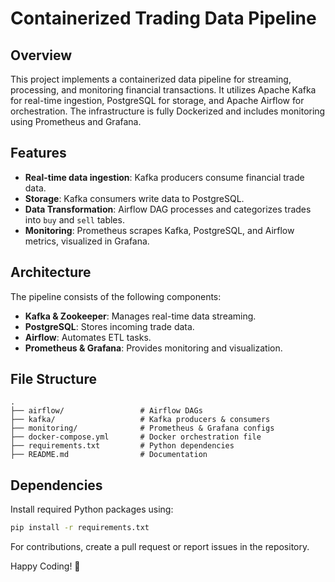 # Containerized Trading Data Pipeline

## Overview
This project implements a containerized data pipeline for streaming, processing, and monitoring financial transactions. It utilizes Apache Kafka for real-time ingestion, PostgreSQL for storage, and Apache Airflow for orchestration. The infrastructure is fully Dockerized and includes monitoring using Prometheus and Grafana.

## Features
- **Real-time data ingestion**: Kafka producers consume financial trade data.
- **Storage**: Kafka consumers write data to PostgreSQL.
- **Data Transformation**: Airflow DAG processes and categorizes trades into `buy` and `sell` tables.
- **Monitoring**: Prometheus scrapes Kafka, PostgreSQL, and Airflow metrics, visualized in Grafana.

## Architecture
The pipeline consists of the following components:
- **Kafka & Zookeeper**: Manages real-time data streaming.
- **PostgreSQL**: Stores incoming trade data.
- **Airflow**: Automates ETL tasks.
- **Prometheus & Grafana**: Provides monitoring and visualization.

## File Structure
```
.
├── airflow/                 # Airflow DAGs
├── kafka/                   # Kafka producers & consumers
├── monitoring/              # Prometheus & Grafana configs
├── docker-compose.yml       # Docker orchestration file
├── requirements.txt         # Python dependencies
├── README.md                # Documentation
```

## Dependencies
Install required Python packages using:
```sh
pip install -r requirements.txt
```

For contributions, create a pull request or report issues in the repository.

Happy Coding! 🚀

